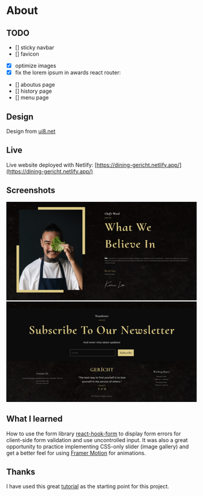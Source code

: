 # About

## TODO 
- [] sticky navbar
- [] favicon
- [x] optimize images
- [x] fix the lorem ipsum in awards
react router:
- [] aboutus page
- [] history page
- [] menu page

## Design 
Design from [ui8.net](https://ui8.net/iqonicdesign/products/gericht-restaurant-website-ui-in-figma)

## Live

Live website deployed with Netlify: [https://dining-gericht.netlify.app/](https://dining-gericht.netlify.app/)

## Screenshots
![Alt text](image.png)
![Alt text](image-1.png)

## What I learned
How to use the form library [react-hook-form](https://www.react-hook-form.com/get-started) to display form errors for client-side form validation and use uncontrolled input. It was also a great opportunity to practice implementing CSS-only slider (image gallery) and get a better feel for using [Framer Motion](https://www.framer.com/motion/) for animations.

## Thanks
I have used this great [tutorial](https://www.youtube.com/watch?v=4oV65GVVits&ab_channel=JavaScriptMastery) as the starting point for this project.